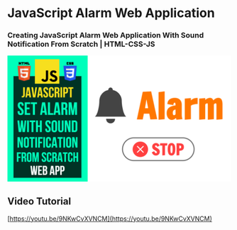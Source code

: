 # JavaScript Alarm Web Application
### Creating JavaScript Alarm Web Application With Sound Notification From Scratch | HTML-CSS-JS

![Thumbnail](https://raw.githubusercontent.com/saeedkohansal/JavaScript-Alarm-Web-Application/main/JavaScript%20Alarm%20Web%20Application.png "Thumbnail")
## Video Tutorial

[https://youtu.be/9NKwCvXVNCM](https://youtu.be/9NKwCvXVNCM)
